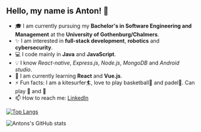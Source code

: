 
## Hello, my name is Anton! 👋



 -  🎓 I am currently pursuing my **Bachelor's in Software Engineering and Management** at the **University of Gothenburg/Chalmers**.
 -  ✨ I am interested in **full-stack development**, **robotics** and **cybersecurity**.
 -  :computer: I code mainly in **Java** and **JavaScript**.
 -  :bulb:  I know *React-native*, *Express.js*, *Node.js*, *MongoDB* and *Android studio*.
 -  🌱 I am currently learning **React** and **Vue.js**. 
 -  ⚡ Fun facts: I am a kitesurfer:surfer:, love to play basketball:basketball: and padel:tennis:. Can play :musical_keyboard: and :guitar:
 -  📫 How to reach me: [LinkedIn](https://www.linkedin.com/in/anton-golubenko-957a03212/)




[![Top Langs](https://github-readme-stats.vercel.app/api/top-langs/?username=d0nate110&layout=compact)](https://github.com/github-readme-stats)
  
  
  ![Antons's GitHub stats](https://github-readme-stats.vercel.app/api?username=d0nate110&show_icons=true&theme=default)



<!--
**d0nate110/d0nate110** is a ✨ _special_ ✨ repository because its `README.md` (this file) appears on your GitHub profile.

Here are some ideas to get you started:

- 🔭 I’m currently working on ...
- 🌱 I’m currently learning ...
- 👯 I’m looking to collaborate on ...
- 🤔 I’m looking for help with ...
- 💬 Ask me about ...
- 📫 How to reach me: ...
- 😄 Pronouns: ...
- ⚡ Fun fact: ...
-->
